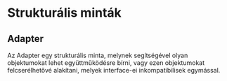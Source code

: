 # Strukturális minták

## Adapter
Az Adapter egy strukturális minta, melynek segítségével olyan objektumokat lehet együttműködésre bírni,
vagy ezen objektumokat felcserélhetővé alakítani, melyek interface-ei inkompatibilisek egymással.